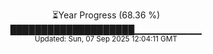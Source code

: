 <p align="center">
⏳Year Progress (68.36 %)<br>
████████████████████▁▁▁▁▁▁▁▁▁▁ <br>
<sub>Updated: Sun, 07 Sep 2025 12:04:11 GMT</sub>
</p>

